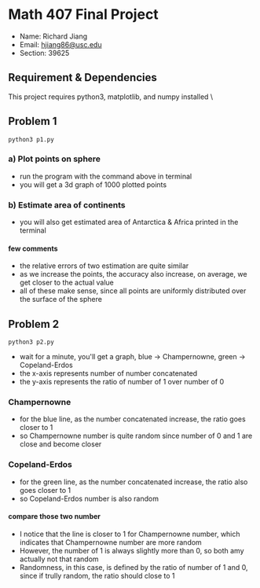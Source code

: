 # Math 407 Final Project
- Name: Richard Jiang
- Email: hjiang86@usc.edu
- Section: 39625

## Requirement & Dependencies
This project requires python3, matplotlib, and numpy installed \


## Problem 1
```
python3 p1.py
```
### a) Plot points on sphere 
- run the program with the command above in terminal
- you will get a 3d graph of 1000 plotted points

### b) Estimate area of continents
- you will also get estimated area of Antarctica & Africa printed in the terminal

#### few comments
- the relative errors of two estimation are quite similar
- as we increase the points, the accuracy also increase, on average, we get closer to the actual value
- all of these make sense, since all points are uniformly distributed over the surface of the sphere


## Problem 2
```
python3 p2.py
```
- wait for a minute, you'll get a graph, blue -> Champernowne, green -> Copeland-Erdos
- the x-axis represents number of number concatenated
- the y-axis represents the ratio of number of 1 over number of 0
### Champernowne
- for the blue line, as the number concatenated increase, the ratio goes closer to 1
- so Champernowne number is quite random since number of 0 and 1 are close and become closer

### Copeland-Erdos
- for the green line, as the number concatenated increase, the ratio also goes closer to 1
- so Copeland-Erdos number is also random

#### compare those two number
- I notice that the line is closer to 1 for Champernowne number, which indicates that Champernowne number are more random
- However, the number of 1 is always slightly more than 0, so both amy actually not that random
- Randomness, in this case, is defined by the ratio of number of 1 and 0, since if trully random, the ratio should close to 1